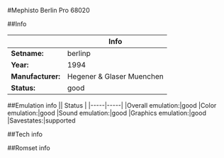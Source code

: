 #Mephisto Berlin Pro 68020

##Info

||Info|
|-----|-----|
|**Setname:**|berlinp
|**Year:**|1994
|**Manufacturer:**|Hegener & Glaser Muenchen
|**Status:**|good

##Emulation info
|| Status |
|-----|-----|
|Overall emulation:|good
|Color emulation:|good
|Sound emulation:|good
|Graphics emulation:|good
|Savestates:|supported

##Tech info

##Romset info

<!--- START OF EDITED COMMENT DO NOT TOUCH TEXT ABOVE-->

